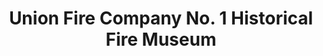 ---
layout: repo
title: "Union Fire Company No. 1 Historical Fire Museum"
id: 13681
permalink: repos/13681/
---